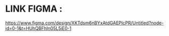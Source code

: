 # LINK FIGMA :
https://www.figma.com/design/XKTdsm6nBYxAtdGAEPIcPR/Untitled?node-id=0-1&t=HUhQBFhIn05L5iE0-1